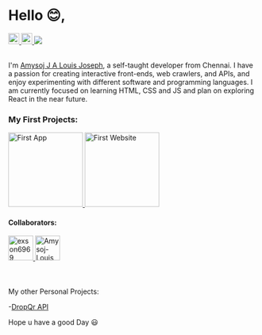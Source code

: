 <h1>Hello 😊,</h1>
<a href="https://www.instagram.com/i.amtheoneyouthink">
  <img  alt="i.amtheoneyouthink | Instagram" height="22px" src="https://raw.githubusercontent.com/hussainweb/hussainweb/main/icons/instagram.png" />
</a>
<a href="https://stackoverflow.com/users/20652486/amysoj-louis">
  <img  alt="amysoj-louis| StackOverflow " height="22px" src="https://upload.wikimedia.org/wikipedia/commons/thumb/e/ef/Stack_Overflow_icon.svg/768px-Stack_Overflow_icon.svg.png" />
</a>
<a href="https://visitorbadge.io/status?path=https%3A%2F%2Fgithub.com%2FAmysoj-Louis"><img src="https://api.visitorbadge.io/api/daily?path=https%3A%2F%2Fgithub.com%2FAmysoj-Louis&countColor=%23263759" /></a>
<br></br>
<p>I'm <a href="https://amysoj-louis.github.io/#/">Amysoj J A Louis Joseph</a>, a self-taught developer from Chennai. I have a passion for creating interactive front-ends, web crawlers, and APIs, and enjoy experimenting with different software and programming languages. I am currently focused on learning HTML, CSS and JS and plan on exploring React in the near future.</p>
<h3>My First Projects:</h3>
<a href="https://play.google.com/store/apps/details?id=com.fusion.drink">
  <img  alt="First App" height="150px" width="150px" src="https://i.ibb.co/g7MsXQK/ic-launcher.jpg" />
</a>
<a href="https://classm.in/">
  <img  alt="First Website" height="150px" width="150px" src="https://i.ibb.co/ByLjQh0/ic-launcher.jpg" />
</a>
<h4>Collaborators:</h4>
<a href="https://github.com/exson6969/">
  <img  alt="exson6969" height="50px" width="50px" src="https://avatars.githubusercontent.com/u/54433756?v=4" />
</a>
<a href="https://github.com/Amysoj-Louis/">
  <img  alt="Amysoj-Louis" height="50px"width="50px" src="https://avatars.githubusercontent.com/u/100863456?v=4" />
</a>
<br></br>
<br></br>
My other Personal Projects:
  
  -[DropQr API](https://dropqr.vercel.app/)

<p>Hope u have a good Day 😃</p>
